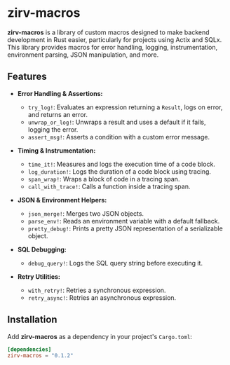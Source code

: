 # zirv-macros

**zirv-macros** is a library of custom macros designed to make backend development in Rust easier, particularly for projects using Actix and SQLx. This library provides macros for error handling, logging, instrumentation, environment parsing, JSON manipulation, and more.

## Features

- **Error Handling & Assertions:**
  - `try_log!`: Evaluates an expression returning a `Result`, logs on error, and returns an error.
  - `unwrap_or_log!`: Unwraps a result and uses a default if it fails, logging the error.
  - `assert_msg!`: Asserts a condition with a custom error message.

- **Timing & Instrumentation:**
  - `time_it!`: Measures and logs the execution time of a code block.
  - `log_duration!`: Logs the duration of a code block using tracing.
  - `span_wrap!`: Wraps a block of code in a tracing span.
  - `call_with_trace!`: Calls a function inside a tracing span.

- **JSON & Environment Helpers:**
  - `json_merge!`: Merges two JSON objects.
  - `parse_env!`: Reads an environment variable with a default fallback.
  - `pretty_debug!`: Prints a pretty JSON representation of a serializable object.

- **SQL Debugging:**
  - `debug_query!`: Logs the SQL query string before executing it.

- **Retry Utilities:**
  - `with_retry!`: Retries a synchronous expression.
  - `retry_async!`: Retries an asynchronous expression.

## Installation

Add **zirv-macros** as a dependency in your project's `Cargo.toml`:

```toml
[dependencies]
zirv-macros = "0.1.2"
```
